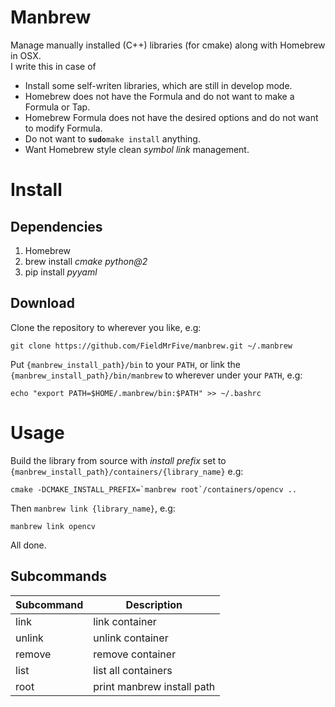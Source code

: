 Manbrew
===============
Manage manually installed (C++) libraries (for cmake) along with Homebrew in OSX.<br/>
I write this in case of
* Install some self-writen libraries, which are still in develop mode.
* Homebrew does not have the Formula and do not want to make a Formula or Tap.
* Homebrew Formula does not have the desired options and do not want to modify Formula.
* Do not want to **`sudo`**`make install` anything.
* Want Homebrew style clean _symbol link_ management.

# Install
## Dependencies
1. Homebrew
2. brew install _cmake python@2_
3. pip install _pyyaml_

## Download
Clone the repository to wherever you like, e.g:

    git clone https://github.com/FieldMrFive/manbrew.git ~/.manbrew

Put `{manbrew_install_path}/bin` to your `PATH`, or link the `{manbrew_install_path}/bin/manbrew` to wherever under your `PATH`, e.g:
    
    echo "export PATH=$HOME/.manbrew/bin:$PATH" >> ~/.bashrc

# Usage
Build the library from source with _install prefix_ set to `{manbrew_install_path}/containers/{library_name}` e.g:

    cmake -DCMAKE_INSTALL_PREFIX=`manbrew root`/containers/opencv ..

Then `manbrew link {library_name}`, e.g:

    manbrew link opencv

All done.
## Subcommands
Subcommand | Description
---------- | -----------
link       | link container
unlink     | unlink container
remove     | remove container
list       | list all containers
root       | print manbrew install path

